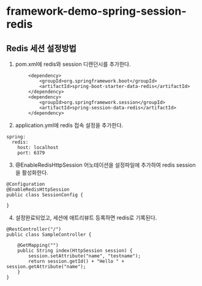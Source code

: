 # framework-demo-spring-session-redis

## Redis 세션 설정방법

1. pom.xml에 redis와 session 디렌던시를 추가한다.

```
		<dependency>
			<groupId>org.springframework.boot</groupId>
			<artifactId>spring-boot-starter-data-redis</artifactId>
		</dependency>
		<dependency>
			<groupId>org.springframework.session</groupId>
			<artifactId>spring-session-data-redis</artifactId>
		</dependency>
```

2. application.yml에 redis 접속 설정을 추가한다.
```
spring:
  redis:
    host: localhost
    port: 6379
```

3. @EnableRedisHttpSession 어노테이션을 설정파일에 추가하여 redis session을 활성화한다.

```
@Configuration
@EnableRedisHttpSession
public class SessionConfig {

}
```

4. 설정완료되었고, 세션에 애트리뷰트 등록하면 redis로 기록된다.

```
@RestController("/")
public class SampleController {

	@GetMapping("")
	public String index(HttpSession session) {
		session.setAttribute("name", "testname");
		return session.getId() + "Hello " + session.getAttribute("name");
	}
}
```
